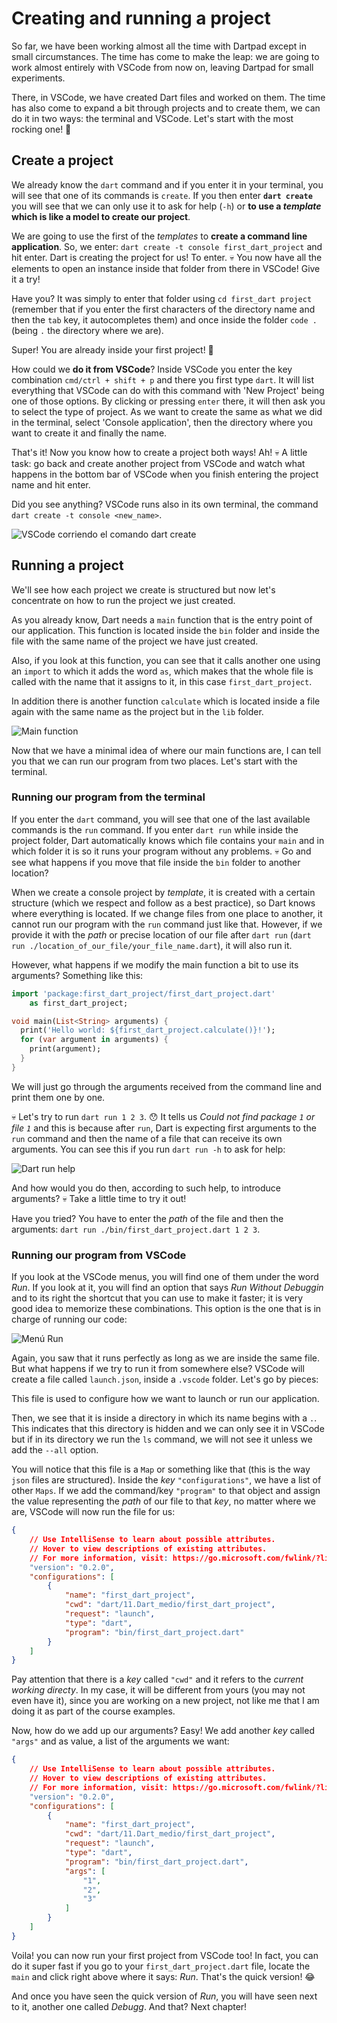 # Creating and running a project

So far, we have been working almost all the time with Dartpad except in small circumstances. The time has come to make the leap: we are going to work almost entirely with VSCode from now on, leaving Dartpad for small experiments.

There, in VSCode, we have created Dart files and worked on them. The time has also come to expand a bit through projects and to create them, we can do it in two ways: the terminal and VSCode. Let's start with the most rocking one! 🤘

## Create a project

We already know the `dart` command and if you enter it in your terminal, you will see that one of its commands is `create`. If you then enter __`dart create`__ you will see that we can only use it to ask for help (`-h`) or __to use a _template_ which is like a model to create our project__.

We are going to use the first of the _templates_ to __create a command line application__. So, we enter: `dart create -t console first_dart_project` and hit enter. Dart is creating the project for us! To enter. 💀 You now have all the elements to open an instance inside that folder from there in VSCode! Give it a try!

Have you? It was simply to enter that folder using `cd first_dart project` (remember that if you enter the first characters of the directory name and then the `tab` key, it autocompletes them) and once inside the folder `code .` (being `.` the directory where we are).

Super! You are already inside your first project! 💪

How could we __do it from VSCode__? Inside VSCode you enter the key combination `cmd/ctrl + shift + p` and there you first type `dart`. It will list everything that VSCode can do with this command with 'New Project' being one of those options. By clicking or pressing `enter` there, it will then ask you to select the type of project. As we want to create the same as what we did in the terminal, select 'Console application', then the directory where you want to create it and finally the name.

That's it! Now you know how to create a project both ways! Ah! 💀 A little task: go back and create another project from VSCode and watch what happens in the bottom bar of VSCode when you finish entering the project name and hit enter.

Did you see anything? VSCode runs also in its own terminal, the command `dart create -t console <new_name>`.

![VSCode corriendo el comando dart create](3.1_vscode_status_bar.gif)

## Running a project

We'll see how each project we create is structured but now let's concentrate on how to run the project we just created.

As you already know, Dart needs a `main` function that is the entry point of our application. This function is located inside the `bin` folder and inside the file with the same name of the project we have just created.

Also, if you look at this function, you can see that it calls another one using an `import` to which it adds the word `as`, which makes that the whole file is called with the name that it assigns to it, in this case `first_dart_project`.

In addition there is another function `calculate` which is located inside a file again with the same name as the project but in the `lib` folder.

![Main function](./3.2_main_function.png)

Now that we have a minimal idea of where our main functions are, I can tell you that we can run our program from two places. Let's start with the terminal.

### Running our program from the terminal

If you enter the `dart` command, you will see that one of the last available commands is the `run` command. If you enter `dart run` while inside the project folder, Dart automatically knows which file contains your `main` and in which folder it is so it runs your program without any problems. 💀 Go and see what happens if you move that file inside the `bin` folder to another location?

When we create a console project by _template_, it is created with a certain structure (which we respect and follow as a best practice), so Dart knows where everything is located. If we change files from one place to another, it cannot run our program with the `run` command just like that. However, if we provide it with the _path_ or precise location of our file after `dart run` (`dart run ./location_of_our_file/your_file_name.dart`), it will also run it.

However, what happens if we modify the main function a bit to use its arguments? Something like this:

```dart
import 'package:first_dart_project/first_dart_project.dart'
    as first_dart_project;

void main(List<String> arguments) {
  print('Hello world: ${first_dart_project.calculate()}!');
  for (var argument in arguments) {
    print(argument);
  }
}
```

We will just go through the arguments received from the command line and print them one by one.

💀 Let's try to run `dart run 1 2 3`. 😯 It tells us _Could not find package `1` or file `1`_ and this is because after `run`, Dart is expecting first arguments to the `run` command and then the name of a file that can receive its own arguments. You can see this if you run `dart run -h` to ask for help:

![Dart run help](./3.3_run_help.png)

And how would you do then, according to such help, to introduce arguments? 💀 Take a little time to try it out!

Have you tried? You have to enter the _path_ of the file and then the arguments: `dart run ./bin/first_dart_project.dart 1 2 3`.

### Running our program from VSCode

If you look at the VSCode menus, you will find one of them under the word _Run_. If you look at it, you will find an option that says _Run Without Debuggin_ and to its right the shortcut that you can use to make it faster; it is very good idea to memorize these combinations. This option is the one that is in charge of running our code:

![Menú Run](./3.4_run_menu.png)

Again, you saw that it runs perfectly as long as we are inside the same file. But what happens if we try to run it from somewhere else? VSCode will create a file called `launch.json`, inside a `.vscode` folder. Let's go by pieces:

This file is used to configure how we want to launch or run our application.

Then, we see that it is inside a directory in which its name begins with a `.`. This indicates that this directory is hidden and we can only see it in VSCode but if in its directory we run the `ls` command, we will not see it unless we add the `--all` option.

You will notice that this file is a `Map` or something like that (this is the way `json` files are structured). Inside the _key_ `"configurations"`, we have a list of other `Maps`. If we add the command/key `"program"` to that object and assign the value representing the _path_ of our file to that _key_, no matter where we are, VSCode will now run the file for us:

```json
{
    // Use IntelliSense to learn about possible attributes.
    // Hover to view descriptions of existing attributes.
    // For more information, visit: https://go.microsoft.com/fwlink/?linkid=830387
    "version": "0.2.0",
    "configurations": [
        {
            "name": "first_dart_project",
            "cwd": "dart/11.Dart_medio/first_dart_project",
            "request": "launch",
            "type": "dart",
            "program": "bin/first_dart_project.dart"
        }
    ]
}
```

Pay attention that there is a _key_ called `"cwd"` and it refers to the _current working directy_. In my case, it will be different from yours (you may not even have it), since you are working on a new project, not like me that I am doing it as part of the course examples.

Now, how do we add up our arguments? Easy! We add another _key_ called `"args"` and as value, a list of the arguments we want:

```json
{
    // Use IntelliSense to learn about possible attributes.
    // Hover to view descriptions of existing attributes.
    // For more information, visit: https://go.microsoft.com/fwlink/?linkid=830387
    "version": "0.2.0",
    "configurations": [
        {
            "name": "first_dart_project",
            "cwd": "dart/11.Dart_medio/first_dart_project",
            "request": "launch",
            "type": "dart",
            "program": "bin/first_dart_project.dart",
            "args": [
                "1",
                "2",
                "3"
            ]
        }
    ]
}
```

Voila! you can now run your first project from VSCode too! In fact, you can do it super fast if you go to your `first_dart_project.dart` file, locate the `main` and click right above where it says: _Run_. That's the quick version! 😂

And once you have seen the quick version of _Run_, you will have seen next to it, another one called _Debugg_. And that? Next chapter!
